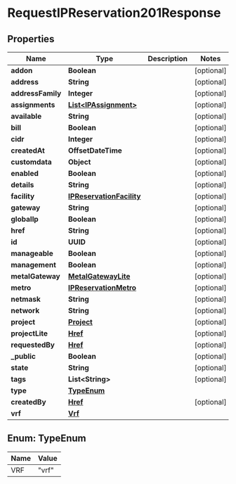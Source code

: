 

# RequestIPReservation201Response


## Properties

| Name | Type | Description | Notes |
|------------ | ------------- | ------------- | -------------|
|**addon** | **Boolean** |  |  [optional] |
|**address** | **String** |  |  [optional] |
|**addressFamily** | **Integer** |  |  [optional] |
|**assignments** | [**List&lt;IPAssignment&gt;**](IPAssignment.md) |  |  [optional] |
|**available** | **String** |  |  [optional] |
|**bill** | **Boolean** |  |  [optional] |
|**cidr** | **Integer** |  |  [optional] |
|**createdAt** | **OffsetDateTime** |  |  [optional] |
|**customdata** | **Object** |  |  [optional] |
|**enabled** | **Boolean** |  |  [optional] |
|**details** | **String** |  |  [optional] |
|**facility** | [**IPReservationFacility**](IPReservationFacility.md) |  |  [optional] |
|**gateway** | **String** |  |  [optional] |
|**globalIp** | **Boolean** |  |  [optional] |
|**href** | **String** |  |  [optional] |
|**id** | **UUID** |  |  [optional] |
|**manageable** | **Boolean** |  |  [optional] |
|**management** | **Boolean** |  |  [optional] |
|**metalGateway** | [**MetalGatewayLite**](MetalGatewayLite.md) |  |  [optional] |
|**metro** | [**IPReservationMetro**](IPReservationMetro.md) |  |  [optional] |
|**netmask** | **String** |  |  [optional] |
|**network** | **String** |  |  [optional] |
|**project** | [**Project**](Project.md) |  |  [optional] |
|**projectLite** | [**Href**](Href.md) |  |  [optional] |
|**requestedBy** | [**Href**](Href.md) |  |  [optional] |
|**_public** | **Boolean** |  |  [optional] |
|**state** | **String** |  |  [optional] |
|**tags** | **List&lt;String&gt;** |  |  [optional] |
|**type** | [**TypeEnum**](#TypeEnum) |  |  |
|**createdBy** | [**Href**](Href.md) |  |  [optional] |
|**vrf** | [**Vrf**](Vrf.md) |  |  |



## Enum: TypeEnum

| Name | Value |
|---- | -----|
| VRF | &quot;vrf&quot; |



